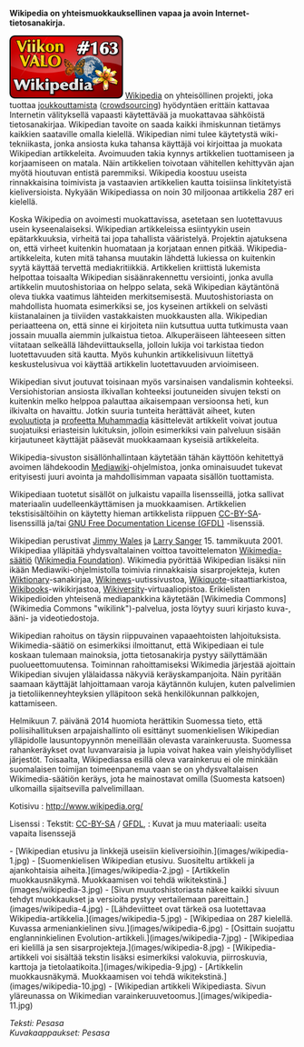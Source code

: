 <!--
Title: Wikipedia
Week: 4x07
Number: 163
Date: 2014/02/09
Pageimage: valo163-wikipedia.png
Tags: Verkkoselaimet,Aineisto
-->

**Wikipedia on yhteismuokkauksellinen vapaa ja avoin
Internet-tietosanakirja.**

![](images/valo163-wikipedia.png "fig:valo163-wikipedia.png")
[Wikipedia](http://www.wikipedia.org/) on yhteisöllinen projekti, joka
tuottaa [joukkouttamista](http://fi.wikipedia.org/wiki/Joukkouttaminen)
([crowdsourcing](http://en.wikipedia.org/wiki/Crowdsourcing)) hyödyntäen
erittäin kattavaa Internetin välityksellä vapaasti käytettävää ja
muokattavaa sähköistä tietosanakirjaa. Wikipedian tavoite on saada
kaikki ihmiskunnan tietämys kaikkien saataville omalla kielellä.
Wikipedian nimi tulee käytetystä wiki-tekniikasta, jonka ansiosta kuka
tahansa käyttäjä voi kirjoittaa ja muokata Wikipedian artikkeleita.
Avoimuuden takia kynnys artikkelien tuottamiseen ja korjaamiseen on
matala. Näin artikkelien toivotaan vähitellen kehittyvän ajan myötä
hioutuvan entistä paremmiksi. Wikipedia koostuu useista rinnakkaisina
toimivista ja vastaavien artikkelien kautta toisiinsa linkitetyistä
kieliversioista. Nykyään Wikipediassa on noin 30 miljoonaa artikkelia
287 eri kielellä.

Koska Wikipedia on avoimesti muokattavissa, asetetaan sen luotettavuus
usein kyseenalaiseksi. Wikipedian artikkeleissa esiintyykin usein
epätarkkuuksia, virheitä tai jopa tahallista vääristelyä. Projektin
ajatuksena on, että virheet kuitenkin huomataan ja korjataan ennen
pitkää. Wikipedia-artikkeleita, kuten mitä tahansa muutakin lähdettä
lukiessa on kuitenkin syytä käyttää tervettä mediakritiikkiä.
Artikkelien kriittistä lukemista helpottaa toisaalta Wikipedian
sisäänrakennettu versiointi, jonka avulla artikkelin muutoshistoriaa on
helppo selata, sekä Wikipedian käytäntönä oleva tiukka vaatimus
lähteiden merkitsemisestä. Muutoshistoriasta on mahdollista huomata
esimerkiksi se, jos kyseinen artikkeli on selvästi kiistanalainen ja
tiiviiden vastakkaisten muokkausten alla. Wikipedian periaatteena on,
että sinne ei kirjoiteta niin kutsuttua uutta tutkimusta vaan jossain
muualla aiemmin julkaistua tietoa. Alkuperäiseen lähteeseen sitten
viitataan selkeällä lähdeviittauksella, jolloin lukija voi tarkistaa
tiedon luotettavuuden sitä kautta. Myös kuhunkin artikkelisivuun
liitettyä keskustelusivua voi käyttää artikkelin luotettavuuden
arvioimiseen.

Wikipedian sivut joutuvat toisinaan myös varsinaisen vandalismin
kohteeksi. Versiohistorian ansiosta ilkivallan kohteeksi joutuneiden
sivujen teksti on kuitenkin melko helppoa palauttaa aikaisempaan
versioonsa heti, kun ilkivalta on havaittu. Jotkin suuria tunteita
herättävät aiheet, kuten
[evoluutiota](http://en.wikipedia.org/wiki/Evolution) ja [profeetta
Muhammadia](http://en.wikipedia.org/wiki/Muhammad) käsittelevät
artikkelit voivat joutua suojatuiksi eriasteisin lukituksin, jolloin
esimerkiksi vain palveluun sisään kirjautuneet käyttäjät pääsevät
muokkaamaan kyseisiä artikkeleita.

Wikipedia-sivuston sisällönhallintaan käytetään tähän käyttöön
kehitettyä avoimen lähdekoodin
[Mediawiki](Mediawiki)-ohjelmistoa, jonka ominaisuudet
tukevat erityisesti juuri avointa ja mahdollisimman vapaata sisällön
tuottamista.

Wikipediaan tuotetut sisällöt on julkaistu vapailla lisensseillä, jotka
sallivat materiaalin uudelleenkäyttämisen ja muokkaamisen. Artikkelien
tekstisisältöihin on käytetty hieman artikkelista riippuen
[CC-BY-SA](http://en.wikipedia.org/wiki/Wikipedia:Text_of_Creative_Commons_Attribution-ShareAlike_3.0_Unported_License)-lisenssillä
ja/tai [GNU Free Documentation License
(GFDL)](http://en.wikipedia.org/wiki/Wikipedia:Text_of_the_GNU_Free_Documentation_License)
-lisenssiä.

Wikipedian perustivat [Jimmy
Wales](http://en.wikipedia.org/wiki/Jimmy_Wales) ja [Larry
Sanger](http://en.wikipedia.org/wiki/Larry_Sanger) 15. tammikuuta 2001.
Wikipediaa ylläpitää yhdysvaltalainen voittoa tavoittelematon
[Wikimedia-säätiö](http://fi.wikipedia.org/wiki/Wikimedia) ([Wikimedia
Foundation](http://en.wikipedia.org/wiki/Wikimedia_Foundation)).
Wikimedia pyörittää Wikipedian lisäksi niin ikään
Mediawiki-ohjelmistolla toimivia rinnakkaisia sisarprojekteja, kuten
[Wiktionary](http://www.wiktionary.org/)-sanakirjaa,
[Wikinews](http://www.wikinews.org/)-uutissivustoa,
[Wikiquote](http://www.wikiquote.org/)-sitaattiarkistoa,
[Wikibooks](http://www.wikibooks.org/)-wikikirjastoa,
[Wikiversity](http://www.wikiversity.org/)-virtuaaliopistoa.
Erikielisten Wikipedioiden yhteisenä mediapankkina käytetään [Wikimedia
Commons](Wikimedia Commons "wikilink")-palvelua, josta löytyy suuri
kirjasto kuva-, ääni- ja videotiedostoja.

Wikipedian rahoitus on täysin riippuvainen vapaaehtoisten
lahjoituksista. Wikimedia-säätiö on esimerkiksi ilmoittanut, että
Wikipediaan ei tule koskaan tulemaan mainoksia, jotta tietosanakirja
pystyy säilyttämään puolueettomuutensa. Toiminnan rahoittamiseksi
Wikimedia järjestää ajoittain Wikipedian sivujen ylälaidassa näkyviä
keräyskampanjoita. Näin pyritään saamaan käyttäjät lahjoittamaan varoja
käytännön kulujen, kuten palvelimien ja tietoliikenneyhteyksien
ylläpitoon sekä henkilökunnan palkkojen, kattamiseen.

Helmikuun 7. päivänä 2014 huomiota herättikin Suomessa tieto, että
poliisihallituksen arpajaishallinto oli esittänyt suomenkielisen
Wikipedian ylläpidolle lausuntopyynnön meneillään olevasta
varainkeruusta. Suomessa rahankeräykset ovat luvanvaraisia ja lupia
voivat hakea vain yleishyödylliset järjestöt. Toisaalta, Wikipediassa
esillä oleva varainkeruu ei ole minkään suomalaisen toimijan
toimeenpanema vaan se on yhdysvaltalaisen Wikimedia-säätiön keräys, jota
he mainostavat omilla (Suomesta katsoen) ulkomailla sijaitsevilla
palvelimillaan.

Kotisivu
:   <http://www.wikipedia.org/>

Lisenssi
:   Tekstit:
    [CC-BY-SA](http://en.wikipedia.org/wiki/Wikipedia:Text_of_Creative_Commons_Attribution-ShareAlike_3.0_Unported_License)
    /
    [GFDL](http://en.wikipedia.org/wiki/Wikipedia:Text_of_the_GNU_Free_Documentation_License),
:   Kuvat ja muu materiaali: useita vapaita lisenssejä

<div class="psgallery" markdown="1">
-   [Wikipedian etusivu ja linkkejä useisiin
    kieliversioihin.](images/wikipedia-1.jpg)
-   [Suomenkielisen Wikipedian etusivu. Suositeltu artikkeli ja
    ajankohtaisia aiheita.](images/wikipedia-2.jpg)
-   [Artikkelin muokkausnäkymä. Muokkaamisen voi tehdä
    wikitekstinä.](images/wikipedia-3.jpg)
-   [Sivun muutoshistoriasta näkee kaikki sivuun tehdyt muokkaukset ja
    versioita pystyy vertailemaan pareittain.](images/wikipedia-4.jpg)
-   [Lähdeviitteet ovat tärkeä osa luotettavaa
    Wikipedia-artikkelia.](images/wikipedia-5.jpg)
-   [Wikipediaa on 287 kielellä. Kuvassa armeniankielinen
    sivu.](images/wikipedia-6.jpg)
-   [Osittain suojattu englanninkielinen
    Evolution-artikkeli.](images/wikipedia-7.jpg)
-   [Wikipediaa eri kielillä ja sen
    sisarprojekteja.](images/wikipedia-8.jpg)
-   [Wikipedia-artikkeli voi sisältää tekstin lisäksi esimerkiksi
    valokuvia, piirroskuvia, karttoja ja
    tietolaatikoita.](images/wikipedia-9.jpg)
-   [Artikkelin muokkausnäkymä. Muokkaamisen voi tehdä
    wikitekstinä.](images/wikipedia-10.jpg)
-   [Wikipedian artikkeli Wikipediasta. Sivun yläreunassa on Wikimedian
    varainkeruuvetoomus.](images/wikipedia-11.jpg)
</div>

*Teksti: Pesasa* <br />
*Kuvakaappaukset: Pesasa*

